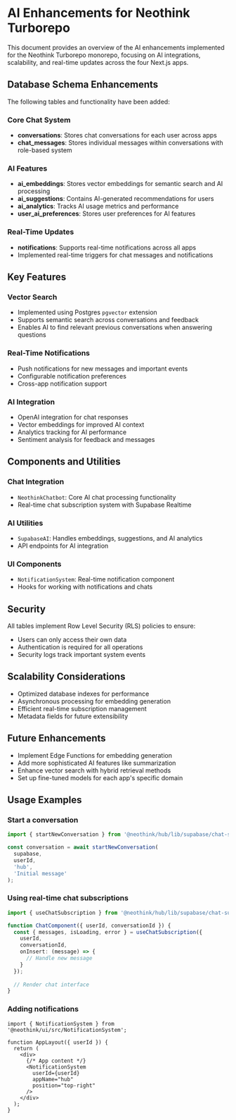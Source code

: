 # AI Enhancements for Neothink Turborepo

This document provides an overview of the AI enhancements implemented for the Neothink Turborepo monorepo, focusing on AI integrations, scalability, and real-time updates across the four Next.js apps.

## Database Schema Enhancements

The following tables and functionality have been added:

### Core Chat System
- **conversations**: Stores chat conversations for each user across apps
- **chat_messages**: Stores individual messages within conversations with role-based system

### AI Features
- **ai_embeddings**: Stores vector embeddings for semantic search and AI processing
- **ai_suggestions**: Contains AI-generated recommendations for users
- **ai_analytics**: Tracks AI usage metrics and performance
- **user_ai_preferences**: Stores user preferences for AI features

### Real-Time Updates
- **notifications**: Supports real-time notifications across all apps
- Implemented real-time triggers for chat messages and notifications

## Key Features

### Vector Search
- Implemented using Postgres `pgvector` extension
- Supports semantic search across conversations and feedback
- Enables AI to find relevant previous conversations when answering questions

### Real-Time Notifications
- Push notifications for new messages and important events
- Configurable notification preferences
- Cross-app notification support

### AI Integration
- OpenAI integration for chat responses
- Vector embeddings for improved AI context
- Analytics tracking for AI performance
- Sentiment analysis for feedback and messages

## Components and Utilities

### Chat Integration
- `NeothinkChatbot`: Core AI chat processing functionality
- Real-time chat subscription system with Supabase Realtime

### AI Utilities
- `SupabaseAI`: Handles embeddings, suggestions, and AI analytics
- API endpoints for AI integration

### UI Components
- `NotificationSystem`: Real-time notification component
- Hooks for working with notifications and chats

## Security

All tables implement Row Level Security (RLS) policies to ensure:
- Users can only access their own data
- Authentication is required for all operations
- Security logs track important system events

## Scalability Considerations

- Optimized database indexes for performance
- Asynchronous processing for embedding generation
- Efficient real-time subscription management
- Metadata fields for future extensibility

## Future Enhancements

- Implement Edge Functions for embedding generation
- Add more sophisticated AI features like summarization
- Enhance vector search with hybrid retrieval methods
- Set up fine-tuned models for each app's specific domain

## Usage Examples

### Start a conversation
```typescript
import { startNewConversation } from '@neothink/hub/lib/supabase/chat-subscription';

const conversation = await startNewConversation(
  supabase,
  userId,
  'hub',
  'Initial message'
);
```

### Using real-time chat subscriptions
```typescript
import { useChatSubscription } from '@neothink/hub/lib/supabase/chat-subscription';

function ChatComponent({ userId, conversationId }) {
  const { messages, isLoading, error } = useChatSubscription({
    userId,
    conversationId,
    onInsert: (message) => {
      // Handle new message
    }
  });
  
  // Render chat interface
}
```

### Adding notifications
```tsx
import { NotificationSystem } from '@neothink/ui/src/NotificationSystem';

function AppLayout({ userId }) {
  return (
    <div>
      {/* App content */}
      <NotificationSystem 
        userId={userId}
        appName="hub"
        position="top-right"
      />
    </div>
  );
}
``` 